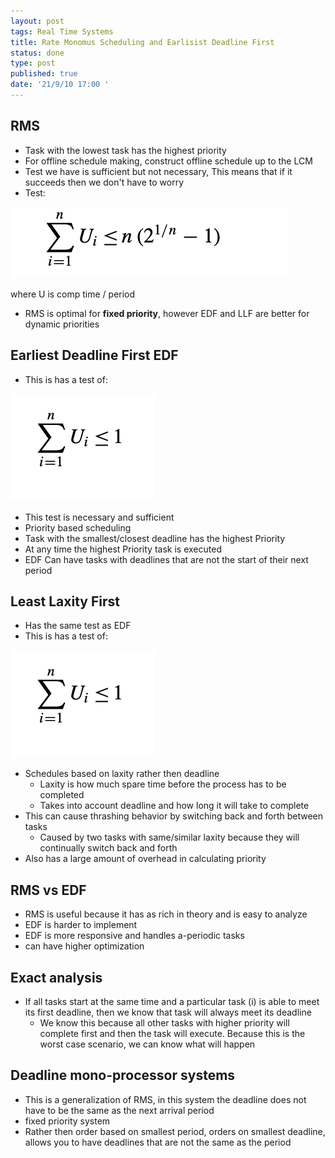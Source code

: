 ```yaml
---
layout: post
tags: Real Time Systems
title: Rate Monomus Scheduling and Earlisist Deadline First
status: done
type: post
published: true
date: '21/9/10 17:00 '
---
```




## RMS 
 - Task with the lowest task has the highest priority
 - For offline schedule making, construct offline schedule up to the LCM
 - Test we have is sufficient but not necessary, This means that if it succeeds then we don't have to worry
 - Test:

![Figure 1.](/_posts/real-time-systems/RMS-Test-Image.png)

 where U is comp time / period
  - RMS is optimal for **fixed priority**, however EDF and LLF are better for dynamic priorities


## Earliest Deadline First EDF
 - This is has a test of:

![Figure 2.](/_posts/real-time-systems/EDF-Test-image.png)

 - This test is necessary and sufficient
 - Priority based scheduling
 - Task with the smallest/closest deadline has the highest Priority
 - At any time the highest Priority task is executed
 - EDF Can have tasks with deadlines that are not the start of their next period


## Least Laxity First
 - Has the same test as EDF
 - This is has a test of:

![Figure 2.](/_posts/real-time-systems/EDF-Test-image.png)

 - Schedules based on laxity rather then deadline
	 - Laxity is how much spare time before the process has to be completed
	 - Takes into account deadline and how long it will take to complete
 - This can cause thrashing behavior by switching back and forth between tasks
	 - Caused by two tasks with same/similar laxity because they will continually switch back and forth
 - Also has a large amount of overhead in calculating priority 



## RMS vs EDF
 - RMS is useful because it has as rich in theory and is easy to analyze
 - EDF is harder to implement 
 - EDF is more responsive and handles a-periodic tasks
 - can have higher optimization



## Exact analysis
 - If all tasks start at the same time and a particular task (i) is able to meet its first deadline, then we know that task will always meet its deadline
	 - We know this because all other tasks with higher priority will complete first and then the task will execute. Because this is the worst case scenario, we can know what will happen




## Deadline mono-processor systems
 - This is a generalization of RMS, in this system the deadline does not have to be the same as the next arrival period
 - fixed priority system
 - Rather then order based on smallest period, orders on smallest deadline, allows you to have deadlines that are not the same as the period

